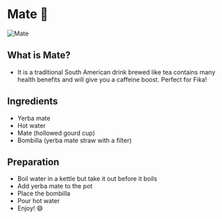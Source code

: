# Mate 🧉
![Mate](https://imagesvc.meredithcorp.io/v3/mm/image?url=https%3A%2F%2Fstatic.onecms.io%2Fwp-content%2Fuploads%2Fsites%2F37%2F2020%2F03%2FYerba-Mate-Tea.jpg)

## What is Mate?
 * It is a traditional South American drink brewed like tea contains many health benefits and will give you a caffeine boost. Perfect for Fika!

## Ingredients
- Yerba mate
- Hot water
- Mate (hollowed gourd cup)
- Bombilla (yerba mate straw with a filter)

## Preparation

- Boil water in a kettle but take it out before it boils
- Add yerba mate to the pot 
- Place the bombilla 
- Pour hot water
- Enjoy! 😄
